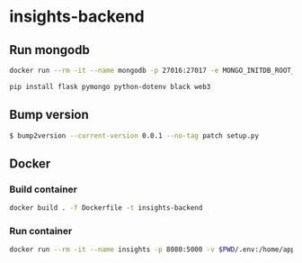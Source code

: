 # insights-backend


## Run mongodb

```bash
docker run --rm -it --name mongodb -p 27016:27017 -e MONGO_INITDB_ROOT_USERNAME=user -e MONGO_INITDB_ROOT_PASSWORD=password -v $PWD/mongodb_data:/data/db mongo
```

```bash
pip install flask pymongo python-dotenv black web3
```

## Bump version

```bash
$ bump2version --current-version 0.0.1 --no-tag patch setup.py 
```

## Docker

### Build container

```bash
docker build . -f Dockerfile -t insights-backend
```

### Run container

```bash
docker run --rm -it --name insights -p 8080:5000 -v $PWD/.env:/home/appuser/app/.env insights-backend
```
